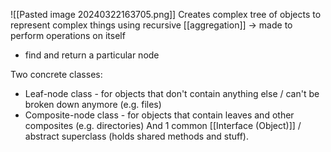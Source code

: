 ![[Pasted image 20240322163705.png]]
Creates complex tree of objects to represent complex things using recursive [[aggregation]] -> made to perform operations on itself
- find and return a particular node

Two concrete classes:
- Leaf-node class - for objects that don't contain anything else  / can't be broken down anymore (e.g. files)
- Composite-node class - for objects that contain leaves and other composites (e.g. directories)
And 1 common [[Interface (Object)]] / abstract superclass (holds shared methods and stuff).

